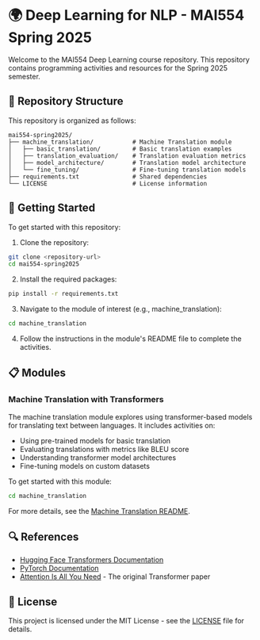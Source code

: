 # 🌍 Deep Learning for NLP - MAI554 Spring 2025

Welcome to the MAI554 Deep Learning course repository. This repository contains programming activities and resources for the Spring 2025 semester.

## 📂 Repository Structure

This repository is organized as follows:

```
mai554-spring2025/
├── machine_translation/           # Machine Translation module
│   ├── basic_translation/         # Basic translation examples
│   ├── translation_evaluation/    # Translation evaluation metrics
│   ├── model_architecture/        # Translation model architecture
│   └── fine_tuning/               # Fine-tuning translation models
├── requirements.txt               # Shared dependencies
└── LICENSE                        # License information
```

## 🚀 Getting Started

To get started with this repository:

1. Clone the repository:
```bash
git clone <repository-url>
cd mai554-spring2025
```

2. Install the required packages:
```bash
pip install -r requirements.txt
```

3. Navigate to the module of interest (e.g., machine_translation):
```bash
cd machine_translation
```

4. Follow the instructions in the module's README file to complete the activities.

## 📋 Modules

### Machine Translation with Transformers

The machine translation module explores using transformer-based models for translating text between languages. It includes activities on:

- Using pre-trained models for basic translation
- Evaluating translations with metrics like BLEU score
- Understanding transformer model architectures
- Fine-tuning models on custom datasets

To get started with this module:
```bash
cd machine_translation
```

For more details, see the [Machine Translation README](machine_translation/README.md).

## 🔍 References

- [Hugging Face Transformers Documentation](https://huggingface.co/docs/transformers/index)
- [PyTorch Documentation](https://pytorch.org/docs/stable/index.html)
- [Attention Is All You Need](https://arxiv.org/abs/1706.03762) - The original Transformer paper

## 📜 License

This project is licensed under the MIT License - see the [LICENSE](LICENSE) file for details. 